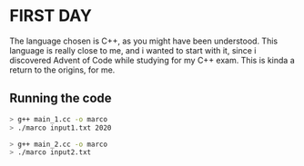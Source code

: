 # FIRST DAY
The language chosen is C++, as you might have been understood.
This language is really close to me, and i wanted to start with it, since i discovered Advent of Code while studying for my C++ exam.
This is kinda a return to the origins, for me.

## Running the code
``` sh
> g++ main_1.cc -o marco
> ./marco input1.txt 2020
```
```sh
> g++ main_2.cc -o marco
> ./marco input2.txt
```